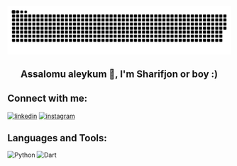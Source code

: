 <div>
  <img src="https://github.com/omadli/omadli/raw/master/output/github-contribution-grid-snake.svg" alt="snake"></center>
</div>

<h2 align="center">Assalomu aleykum 👋, I'm Sharifjon or boy :)</h2>


## Connect with me:
<p align="left">
  <a href="https://linkedin.com/in/your-profile" target="blank"><img align="center" src="https://img.icons8.com/color/48/000000/linkedin.png" alt="linkedin" /></a>
  <a href="https://instagram.com/your-profile" target="blank"><img align="center" src="https://img.icons8.com/color/48/000000/instagram-new.png" alt="instagram" /></a>
  
</p>

## Languages and Tools:
<p align="left">
  <img src="https://img.icons8.com/color/48/000000/python.png" alt="Python" />
  <img src="https://upload.wikimedia.org/wikipedia/commons/thumb/9/91/Dart-logo-icon.svg/2048px-Dart-logo-icon.svg.png" alt="Dart" />
</p>

